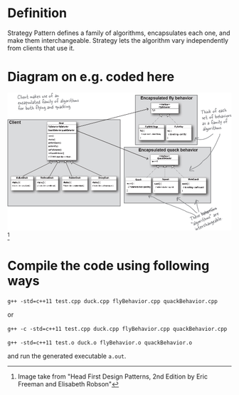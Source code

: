 # Definition
Strategy Pattern defines a family of algorithms, encapsulates each one, and make them interchangeable. Strategy lets the algorithm vary independently from clients that use it.

# Diagram on e.g. coded here
![DuckUSim UML Diagram for Design Pattern](/strategy-pattern/duckusim.png)[^1]

# Compile the code using following ways
`g++ -std=c++11 test.cpp duck.cpp flyBehavior.cpp quackBehavior.cpp`

or

`g++ -c -std=c++11 test.cpp duck.cpp flyBehavior.cpp quackBehavior.cpp`

`g++ -std=c++11 test.o duck.o flyBehavior.o quackBehavior.o`

and run the generated executable `a.out`.


[^1]: Image take from "Head First Design Patterns, 2nd Edition by Eric Freeman and Elisabeth Robson"